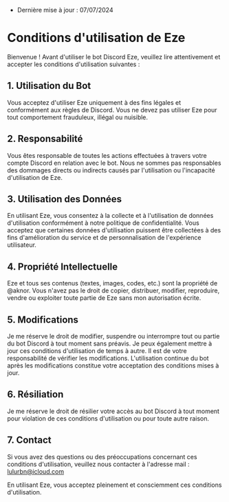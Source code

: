 * Dernière mise à jour : 07/07/2024

# Conditions d'utilisation de Eze

Bienvenue ! Avant d'utiliser le bot Discord Eze, veuillez lire attentivement et accepter les conditions d'utilisation suivantes :

## 1. Utilisation du Bot

Vous acceptez d'utiliser Eze uniquement à des fins légales et conformément aux règles de Discord. Vous ne devez pas utiliser Eze pour tout comportement frauduleux, illégal ou nuisible.

## 2. Responsabilité

Vous êtes responsable de toutes les actions effectuées à travers votre compte Discord en relation avec le bot. Nous ne sommes pas responsables des dommages directs ou indirects causés par l'utilisation ou l'incapacité d'utilisation de Eze.

## 3. Utilisation des Données

En utilisant Eze, vous consentez à la collecte et à l'utilisation de données d'utilisation conformément à notre politique de confidentialité. Vous acceptez que certaines données d'utilisation puissent être collectées à des fins d'amélioration du service et de personnalisation de l'expérience utilisateur.

## 4. Propriété Intellectuelle

Eze et tous ses contenus (textes, images, codes, etc.) sont la propriété de @aknor. Vous n'avez pas le droit de copier, distribuer, modifier, reproduire, vendre ou exploiter toute partie de Eze sans mon autorisation écrite.

## 5. Modifications

Je me réserve le droit de modifier, suspendre ou interrompre tout ou partie du bot Discord à tout moment sans préavis. Je peux également mettre à jour ces conditions d'utilisation de temps à autre. Il est de votre responsabilité de vérifier les modifications. L'utilisation continue du bot après les modifications constitue votre acceptation des conditions mises à jour.

## 6. Résiliation

Je me réserve le droit de résilier votre accès au bot Discord à tout moment pour violation de ces conditions d'utilisation ou pour toute autre raison.

## 7. Contact

Si vous avez des questions ou des préoccupations concernant ces conditions d'utilisation, veuillez nous contacter à l'adresse mail : lulurbn@icloud.com

En utilisant Eze, vous acceptez pleinement et consciemment ces conditions d'utilisation.
